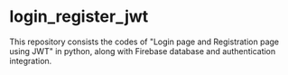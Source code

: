 # login_register_jwt
This repository consists the codes of  "Login page and Registration page using JWT" in python, along with Firebase database and authentication integration.
